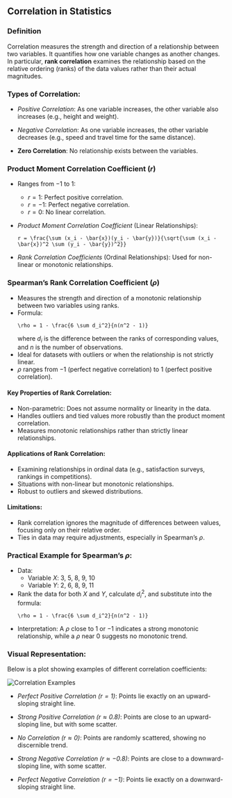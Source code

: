 ## Correlation in Statistics

### Definition

Correlation measures the strength and direction of a relationship between two variables. It quantifies how one variable changes as another changes. In particular, **rank correlation** examines the relationship based on the relative ordering (ranks) of the data values rather than their actual magnitudes.

### Types of Correlation:
   - *Positive Correlation*: As one variable increases, the other variable also increases (e.g., height and weight).

   - *Negative Correlation*: As one variable increases, the other variable decreases (e.g., speed and travel time for the same distance).
   - **Zero Correlation**: No relationship exists between the variables.

### Product Moment Correlation Coefficient ($r$)
   - Ranges from $-1$ to $1$:
     - $r = 1$: Perfect positive correlation.
     - $r = -1$: Perfect negative correlation.
     - $r = 0$: No linear correlation.

   - *Product Moment Correlation Coefficient* (Linear Relationships):
     ```{math}
     r = \frac{\sum (x_i - \bar{x})(y_i - \bar{y})}{\sqrt{\sum (x_i - \bar{x})^2 \sum (y_i - \bar{y})^2}}
     ```

   - *Rank Correlation Coefficients* (Ordinal Relationships): Used for non-linear or monotonic relationships.

### Spearman’s Rank Correlation Coefficient ($\rho$)
   - Measures the strength and direction of a monotonic relationship between two variables using ranks.  
   - Formula:
     ```{math}
     \rho = 1 - \frac{6 \sum d_i^2}{n(n^2 - 1)}
     ```
     where $d_i$ is the difference between the ranks of corresponding values, and $n$ is the number of observations.
   - Ideal for datasets with outliers or when the relationship is not strictly linear.
   - $\rho$ ranges from $-1$ (perfect negative correlation) to $1$ (perfect positive correlation).

#### Key Properties of Rank Correlation:
   - Non-parametric: Does not assume normality or linearity in the data.
   - Handles outliers and tied values more robustly than the product moment correlation.
   - Measures monotonic relationships rather than strictly linear relationships.

#### Applications of Rank Correlation:
   - Examining relationships in ordinal data (e.g., satisfaction surveys, rankings in competitions).
   - Situations with non-linear but monotonic relationships.
   - Robust to outliers and skewed distributions.

#### Limitations:
   - Rank correlation ignores the magnitude of differences between values, focusing only on their relative order.
   - Ties in data may require adjustments, especially in Spearman’s $\rho$.

### Practical Example for Spearman’s $\rho$:
   - Data:
     - Variable $X$: 3, 5, 8, 9, 10
     - Variable $Y$: 2, 6, 8, 9, 11
   - Rank the data for both $X$ and $Y$, calculate $d_i^2$, and substitute into the formula:
     ```{math}
     \rho = 1 - \frac{6 \sum d_i^2}{n(n^2 - 1)}
     ```
   - Interpretation: A $\rho$ close to 1 or $-1$ indicates a strong monotonic relationship, while a $\rho$ near 0 suggests no monotonic trend.


### Visual Representation:
   Below is a plot showing examples of different correlation coefficients:

   ![Correlation Examples](correlation_examples.png)

   - *Perfect Positive Correlation ($r = 1$)*: Points lie exactly on an upward-sloping straight line.

   - *Strong Positive Correlation ($r \approx 0.8$)*: Points are close to an upward-sloping line, but with some scatter.

   - *No Correlation ($r \approx 0$)*: Points are randomly scattered, showing no discernible trend.

   - *Strong Negative Correlation ($r \approx -0.8$)*: Points are close to a downward-sloping line, with some scatter.

   - *Perfect Negative Correlation ($r = -1$)*: Points lie exactly on a downward-sloping straight line.

